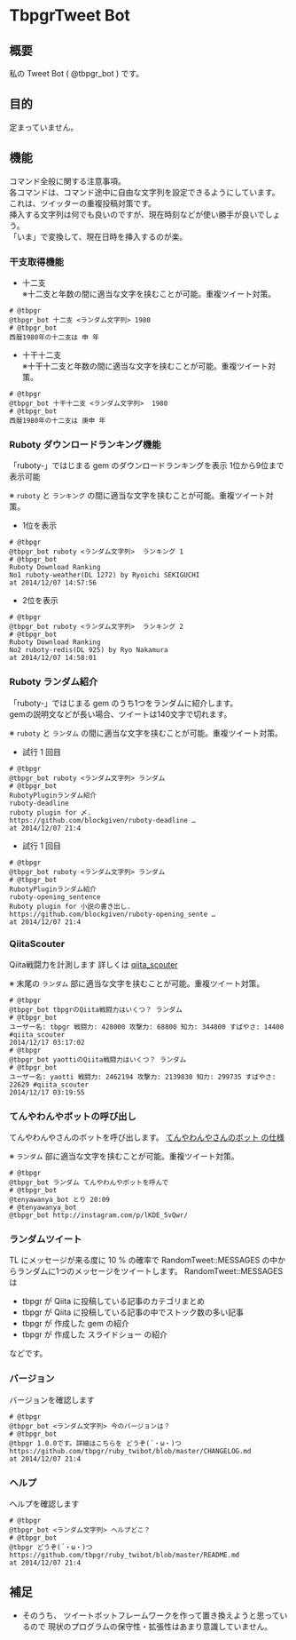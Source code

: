 # TbpgrTweet Bot
## 概要
私の Tweet Bot ( @tbpgr_bot ) です。

## 目的
定まっていません。

## 機能
コマンド全般に関する注意事項。  
各コマンドは、コマンド途中に自由な文字列を設定できるようにしています。  
これは、ツイッターの重複投稿対策です。  
挿入する文字列は何でも良いのですが、現在時刻などが使い勝手が良いでしょう。  
「いま」で変換して、現在日時を挿入するのが楽。  

### 干支取得機能
* 十二支  
※十二支と年数の間に適当な文字を挟むことが可能。重複ツイート対策。

~~~
# @tbpgr
@tbpgr_bot 十二支 <ランダム文字列> 1980
# @tbpgr_bot
西暦1980年の十二支は 申 年
~~~

* 十干十二支  
※十干十二支と年数の間に適当な文字を挟むことが可能。重複ツイート対策。

~~~
# @tbpgr
@tbpgr_bot 十干十二支 <ランダム文字列>  1980
# @tbpgr_bot
西暦1980年の十二支は 庚申 年
~~~

### Ruboty ダウンロードランキング機能
「ruboty-」ではじまる gem のダウンロードランキングを表示
1位から9位まで表示可能

※ `ruboty` と `ランキング` の間に適当な文字を挟むことが可能。重複ツイート対策。

* 1位を表示

~~~
# @tbpgr
@tbpgr_bot ruboty <ランダム文字列>  ランキング 1
# @tbpgr_bot
Ruboty Download Ranking
No1 ruboty-weather(DL 1272) by Ryoichi SEKIGUCHI
at 2014/12/07 14:57:56
~~~

* 2位を表示

~~~
# @tbpgr
@tbpgr_bot ruboty <ランダム文字列>  ランキング 2
# @tbpgr_bot
Ruboty Download Ranking
No2 ruboty-redis(DL 925) by Ryo Nakamura
at 2014/12/07 14:58:01
~~~

### Ruboty ランダム紹介
「ruboty-」ではじまる gem のうち1つをランダムに紹介します。  
gemの説明文などが長い場合、ツイートは140文字で切れます。  

※ `ruboty` と `ランダム` の間に適当な文字を挟むことが可能。重複ツイート対策。

* 試行 1 回目

~~~
# @tbpgr
@tbpgr_bot ruboty <ランダム文字列> ランダム
# @tbpgr_bot
RubotyPluginランダム紹介
ruboty-deadline
ruboty plugin for 〆.
https://github.com/blockgiven/ruboty-deadline …
at 2014/12/07 21:4
~~~

* 試行 1 回目

~~~
# @tbpgr
@tbpgr_bot ruboty <ランダム文字列> ランダム
# @tbpgr_bot
RubotyPluginランダム紹介
ruboty-opening_sentence
Ruboty plugin for 小説の書き出し.
https://github.com/blockgiven/ruboty-opening_sente …
at 2014/12/07 21:4
~~~

### QiitaScouter
Qiita戦闘力を計測します
詳しくは [qiita_scouter](https://github.com/tbpgr/qiita_scouter)

※ 末尾の `ランダム` 部に適当な文字を挟むことが可能。重複ツイート対策。

~~~
# @tbpgr
@tbpgr_bot tbpgrのQiita戦闘力はいくつ？ ランダム
# @tbpgr_bot
ユーザー名: tbpgr 戦闘力: 428000 攻撃力: 68800 知力: 344800 すばやさ: 14400 #qiita_scouter 
2014/12/17 03:17:02
# @tbpgr
@tbpgr_bot yaottiのQiita戦闘力はいくつ？ ランダム
# @tbpgr_bot
ユーザー名: yaotti 戦闘力: 2462194 攻撃力: 2139830 知力: 299735 すばやさ: 22629 #qiita_scouter 
2014/12/17 03:19:55
~~~

### てんやわんやボットの呼び出し
てんやわんやさんのボットを呼び出します。
[てんやわんやさんのボット の仕様](http://tenyawanya.com/msm-04/)

※ `ランダム` 部に適当な文字を挟むことが可能。重複ツイート対策。

~~~
# @tbpgr
@tbpgr_bot ランダム てんやわんやボットを呼んで
# @tbpgr_bot
@tenyawanya_bot とり 20:09
# @tenyawanya_bot
@tbpgr_bot http://instagram.com/p/lKDE_5vQwr/ 
~~~

### ランダムツイート
TL にメッセージが来る度に 10 % の確率で RandomTweet::MESSAGES の中からランダムに1つのメッセージをツイートします。
RandomTweet::MESSAGES は

* tbpgr が Qiita に投稿している記事のカテゴリまとめ
* tbpgr が Qiita に投稿している記事の中でストック数の多い記事
* tbpgr が 作成した gem の紹介
* tbpgr が 作成した スライドショー の紹介

などです。

### バージョン
バージョンを確認します

~~~
# @tbpgr
@tbpgr_bot <ランダム文字列> 今のバージョンは？
# @tbpgr_bot
@tbpgr 1.0.0です。詳細はこちらを どうぞ(´・ω・)つ https://github.com/tbpgr/ruby_twibot/blob/master/CHANGELOG.md
at 2014/12/07 21:4
~~~

### ヘルプ
ヘルプを確認します

~~~
# @tbpgr
@tbpgr_bot <ランダム文字列> ヘルプどこ？
# @tbpgr_bot
@tbpgr どうぞ(´・ω・)つ https://github.com/tbpgr/ruby_twibot/blob/master/README.md
at 2014/12/07 21:4
~~~

## 補足
* そのうち、 ツイートボットフレームワークを作って置き換えようと思っているので
  現状のプログラムの保守性・拡張性はあまり意識していません。
